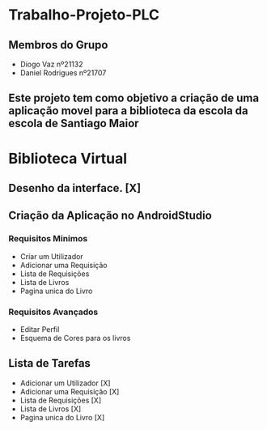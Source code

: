 # Trabalho-Projeto-PLC
 
## Membros do Grupo
* Diogo Vaz nº21132
* Daniel Rodrigues nº21707

## Este projeto tem como objetivo a criação de uma aplicação movel para a biblioteca da escola da escola de Santiago Maior

# Biblioteca Virtual

## Desenho da interface. [X]

## Criação da Aplicação no AndroidStudio

### Requisitos Minimos
* Criar um Utilizador
* Adicionar uma Requisição
* Lista de Requisições
* Lista de Livros
* Pagina unica do Livro

### Requisitos Avançados
* Editar Perfil
* Esquema de Cores para os livros

## Lista de Tarefas

* Adicionar um Utilizador [X]
* Adicionar uma Requisição [X]
* Lista de Requisições [X]
* Lista de Livros [X]
* Pagina unica do Livro [X]

